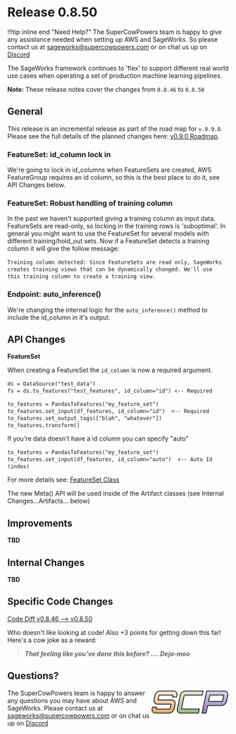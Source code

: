 # Release 0.8.50

!!!tip inline end "Need Help?"
    The SuperCowPowers team is happy to give any assistance needed when setting up AWS and SageWorks. So please contact us at [sageworks@supercowpowers.com](mailto:sageworks@supercowpowers.com) or on chat us up on [Discord](https://discord.gg/WHAJuz8sw8) 

The SageWorks framework continues to 'flex' to support different real world use cases when operating a set of production machine learning pipelines.

**Note:** These release notes cover the changes from `0.8.46` to `0.8.50`


## General
This release is an incremental release as part of the road map for `v.0.9.0`. Please see the full details of the planned changes here: [v0.9.0 Roadmap](../road_maps/0_9_0.md). 

### FeatureSet: id_column lock in
We're going to lock in id_columns when FeatureSets are created, AWS FeatureGroup requires an id column, so this is the best place to do it, see API Changes below.

### FeatureSet: Robust handling of training column
In the past we haven't supported giving a training column as input data. FeatureSets are read-only, so locking in the training rows is 'suboptimal'. In general you might want to use the FeatureSet for several models with different training/hold_out sets. Now if a FeatureSet detects a training column it will give the follow message:

```
Training column detected: Since FeatureSets are read only, SageWorks 
creates training views that can be dynamically changed. We'll use 
this training column to create a training view.
```

### Endpoint: auto_inference()
We're changing the internal logic for the `auto_inference()` method to include the id_column in it's output.

## API Changes
**FeatureSet**

When creating a FeatureSet the `id_column` is now a required argument.

```
ds = DataSource("test_data")
fs = ds.to_features("test_features", id_column="id") <-- Required
```

```
to_features = PandasToFeatures("my_feature_set")
to_features.set_input(df_features, id_column="id")  <-- Required
to_features.set_output_tags(["blah", "whatever"])
to_features.transform()
```
If you're data doesn't have a id column you can specify "auto"

```
to_features = PandasToFeatures("my_feature_set")
to_features.set_input(df_features, id_column="auto")  <-- Auto Id (index)
```

For more details see: [FeatureSet Class](../api_classes/feature_set.md)

The new Meta() API will be used inside of the Artifact classes (see Internal Changes...Artifacts... below)

## Improvements
**TBD**


## Internal Changes
**TBD**


## Specific Code Changes
 
<a href="https://github.com/supercowpowers/sageworks/compare/v0.8.46...v0.8.50" target="_blank">Code Diff v0.8.46 --> v0.8.50</a> 

Who doesn't like looking at code! Also +3 points for getting down this far! Here's a cow joke as a reward:

> ***That feeling like you’ve done this before?
      .... Deja-moo***

## Questions?
<img align="right" src="../../images/scp.png" width="180">

The SuperCowPowers team is happy to answer any questions you may have about AWS and SageWorks. Please contact us at [sageworks@supercowpowers.com](mailto:sageworks@supercowpowers.com) or on chat us up on [Discord](https://discord.gg/WHAJuz8sw8) 


